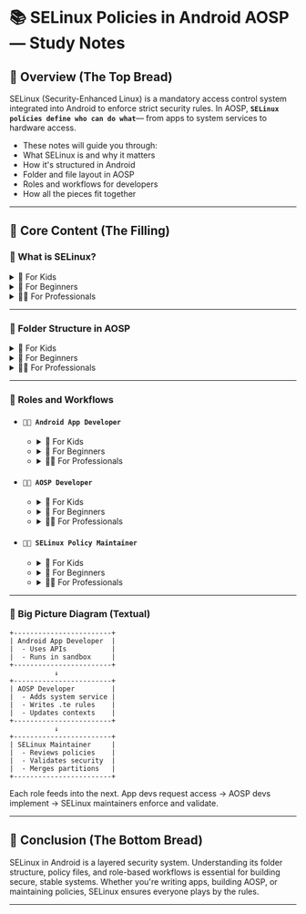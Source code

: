 # 📚 SELinux Policies in Android AOSP — Study Notes

## 🥪 Overview (The Top Bread)

SELinux (Security-Enhanced Linux) is a mandatory access control system integrated into Android to enforce strict security rules. 
In AOSP, **`SELinux policies define who can do what`**— from apps to system services to hardware access.
- These notes will guide you through:
- What SELinux is and why it matters
- How it's structured in Android
- Folder and file layout in AOSP
- Roles and workflows for developers
- How all the pieces fit together

--- 
## 🍖 Core Content (The Filling)

### 🔐 What is SELinux?

<details>
<summary>👶 For Kids</summary>
Imagine your phone is a big school. SELinux is the teacher who makes sure every student (app) follows the rules and doesn’t sneak into places they shouldn’t.
</details>
<details>
<summary>🧑 For Beginners</summary>
SELinux is a kernel-level security module that enforces access control policies. In Android, it ensures apps and services only access what they're allowed to, reducing the risk of exploits.
</details>
<details>
<summary>👨‍💻 For Professionals</summary>
SELinux implements MAC (Mandatory Access Control) via labeled objects and domains. Android uses SELinux to sandbox processes, enforce least privilege, and protect system integrity. Policies are compiled into binary format and loaded during boot.
</details>

---
### 📁 Folder Structure in AOSP

<details>
<summary>👶 For Kids</summary>
Think of folders like toy boxes. Each box has special toys (files) that tell the phone how to behave safely.
</details>
<details>
<summary>🧑 For Beginners</summary>

- **SELinux policies are stored in specific directories:**
  - `system/sepolicy/`: Core AOSP policies
  - `device/<vendor>/<board>/sepolicy/`: Device-specific policies
  - `vendor/<vendor>/sepolicy/`: Vendor customizations
- **Key file types:**
  - `*.te`: Type Enforcement rules (who can do what)
  - `file_contexts`: Maps file paths to labels
  - `service_contexts`: Maps services to domains
  - `property_contexts`: Maps system properties to labels
  - `genfs_contexts`: Labels for virtual filesystems
</details>
<details>
<summary>👨‍💻 For Professionals</summary>

- Policy compilation uses m4 macros and merges public/private partitions:
  - `BOARD_VENDOR_SEPOLICY_DIRS`: Device policy injection
  - `SYSTEM_EXT_PUBLIC_SEPOLICY_DIRS`, `PRODUCT_PRIVATE_SEPOLICY_DIRS`: Partition-specific overrides
  - Final policy: 
    - `out/target/product/<device>/obj/ETC/vendor_sepolicy.conf_intermediates/vendor_sepolicy.conf`
- References:
  - [AOSP SELinux Implementation Guide](https://source.android.com/docs/security/features/selinux/implement) , [SEPolicy README](https://android.googlesource.com/platform/system/sepolicy/+/master/README.md)
</details>


---
### 👥 Roles and Workflows

- #### **`🧑‍🎓 Android App Developer`**
  - <details>
    <summary>👶 For Kids</summary>
    Makes fun apps and follows school rules
    </details>
  - <details>
    <summary>🧑 For Beginners</summary>
    Builds apps that run in predefined domains (e.g., `untrusted_app`). Rarely touches SELinux directly.
    </details>
  - <details>
    <summary>👨‍💻 For Professionals</summary>
    Must understand domain constraints. If native code or privileged access is needed, coordinate with platform team to define proper policies.
    </details>

- #### **`🧑‍🔧 AOSP Developer`**
  - <details>
    <summary>👶 For Kids</summary>
    Builds the school and sets up classrooms.
    </details>
  - <details>
    <summary>🧑 For Beginners</summary>
    Works on system services, daemons, and HALs. Defines new domains and types in `.te` files.
    </details>
  - <details>
    <summary>👨‍💻 For Professionals</summary>
    Writes policies for new components, modifies `init.rc`, assigns labels via `file_contexts`, and ensures proper domain transitions.
    </details>

- #### **`🧑‍🏫 SELinux Policy Maintainer`**
  - <details>
    <summary>👶 For Kids</summary>
    Makes sure everyone follows the rules.
    </details>
  - <details>
    <summary>🧑 For Beginners</summary>
    Reviews policy changes, ensures no over-permissive rules, and maintains security posture.
    </details>
  - <details>
    <summary>👨‍💻 For Professionals</summary>
    Performs audits, uses tools like audit2allow, sepolicy-analyze, and validates policy merges across partitions. Coordinates with OEMs and Google for compliance.
    </details>


---
### 🧩 Big Picture Diagram (Textual)

```code
+------------------------+
| Android App Developer  |
|  - Uses APIs           |
|  - Runs in sandbox     |
+------------------------+
           ↓
+------------------------+
| AOSP Developer         |
|  - Adds system service |
|  - Writes .te rules    |
|  - Updates contexts    |
+------------------------+
           ↓
+------------------------+
| SELinux Maintainer     |
|  - Reviews policies    |
|  - Validates security  |
|  - Merges partitions   |
+------------------------+

```
Each role feeds into the next. App devs request access → AOSP devs implement → SELinux maintainers enforce and validate.

---
## 🥪 Conclusion (The Bottom Bread)

SELinux in Android is a layered security system. Understanding its folder structure, policy files, and role-based workflows is essential for building secure, stable systems. Whether you're writing apps, building AOSP, or maintaining policies, SELinux ensures everyone plays by the rules.

---
